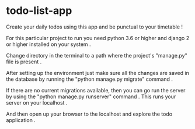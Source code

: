 # todo-list-app

Create your daily todos using this app and be punctual to your timetable !

For this particular project to run you need python 3.6 or higher and django 2 or higher installed on your system .

Change directory in the terminal to a path where the project's "manage.py" file is present .

After setting up the environment just make sure all the changes are saved in the database by running the "python manage.py migrate" command .

If there are no current migrations available, then you can go run the server by using the "python manage.py runserver" command . This runs your server on your localhost .

And then open up your browser to the localhost and explore the todo application .
